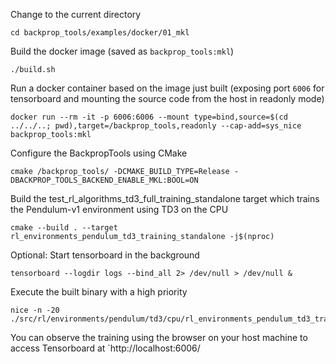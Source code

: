 Change to the current directory
```
cd backprop_tools/examples/docker/01_mkl
```
Build the docker image (saved as `backprop_tools:mkl`)
```
./build.sh
```
Run a docker container based on the image just built (exposing port `6006` for tensorboard and mounting the source code from the host in readonly mode)
```
docker run --rm -it -p 6006:6006 --mount type=bind,source=$(cd ../../..; pwd),target=/backprop_tools,readonly --cap-add=sys_nice backprop_tools:mkl
```
Configure the BackpropTools using CMake
```
cmake /backprop_tools/ -DCMAKE_BUILD_TYPE=Release -DBACKPROP_TOOLS_BACKEND_ENABLE_MKL:BOOL=ON
```
<!--
Alternatively: you can enable Tensorboard using the `BACKPROP_TOOLS_ENABLE_TENSORBOARD` flag (which might slow down the training)
```
cmake /backprop_tools/ -DCMAKE_BUILD_TYPE=Release -DBACKPROP_TOOLS_BACKEND_ENABLE_MKL:BOOL=ON -DBACKPROP_TOOLS_ENABLE_TENSORBOARD:BOOL=ON
```
-->
Build the test_rl_algorithms_td3_full_training_standalone target which trains the Pendulum-v1 environment using TD3 on the CPU
```
cmake --build . --target rl_environments_pendulum_td3_training_standalone -j$(nproc)
```
Optional: Start tensorboard in the background
```
tensorboard --logdir logs --bind_all 2> /dev/null > /dev/null &
```
Execute the built binary with a high priority
```
nice -n -20 ./src/rl/environments/pendulum/td3/cpu/rl_environments_pendulum_td3_training_standalone
```
You can observe the training using the browser on your host machine to access Tensorboard at `http://localhost:6006/
